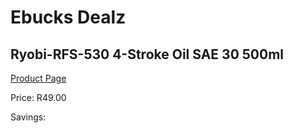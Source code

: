 
# Ebucks Dealz
## Ryobi-RFS-530 4-Stroke Oil SAE 30 500ml
[Product Page](https://www.ebucks.com/web/shop/productSelected.do?prodId=1220460411&catId=370101825)

Price: R49.00

Savings: 


	